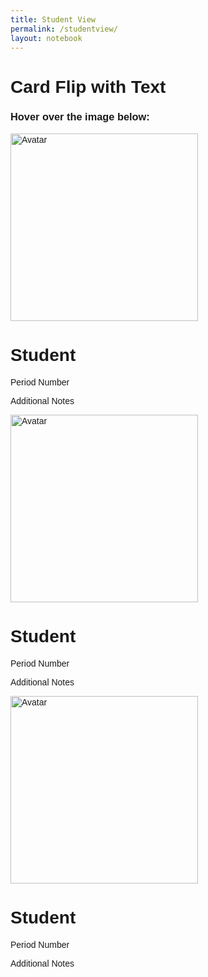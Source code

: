 ```yaml
---
title: Student View
permalink: /studentview/
layout: notebook
---
```


<html>
<head>
<meta name="viewport" content="width=device-width, initial-scale=1">
<style>
body {
  font-family: Arial, Helvetica, sans-serif;
}

.flip-card {
  background-color: transparent;
  width: 300px;
  height: 300px;
  perspective: 1000px;
}

.flip-card-inner {
  position: relative;
  width: 100%;
  height: 100%;
  text-align: center;
  transition: transform 0.6s;
  transform-style: preserve-3d;
  box-shadow: 0 4px 8px 0 rgba(0,0,0,0.2);
}

.flip-card:hover .flip-card-inner {
  transform: rotateY(180deg);
}

.flip-card-front, .flip-card-back {
  position: absolute;
  width: 100%;
  height: 100%;
  -webkit-backface-visibility: hidden;
  backface-visibility: hidden;
}

.flip-card-front {
  background-color: #bbb;
  color: black;
}

.flip-card-back {
  background-color: #2980b9;
  color: white;
  transform: rotateY(180deg);
}

* {
  box-sizing: border-box;
}

/* Create three equal columns that floats next to each other */
.column {
  float: left;
  width: 33.33%;
  padding: 10px;
  height: 300px; /* Should be removed. Only for demonstration */
}

/* Clear floats after the columns */
.row:after {
  content: "";
  display: table;
  clear: both;
}
</style>
</head>
<body>

<h1>Card Flip with Text</h1>
<h3>Hover over the image below:</h3>


<div class="row">
  <div class="column"><div class="flip-card">
  <div class="flip-card-inner">
    <div class="flip-card-front">
      <img src="https://previews.123rf.com/images/npaveln/npaveln1604/npaveln160400009/54954871-tomtit-bird-vector-illustration-titmouse-vector-illustration-of-tomtit-isolated-on-white-background-.jpg" alt="Avatar" style="width:300px;height:300px;">
    </div>
    <div class="flip-card-back">
      <h1>Student</h1> 
      <p>Period Number</p> 
      <p>Additional Notes</p>
    </div>
  </div>
</div></div>
  <div class="column"><div class="flip-card">
  <div class="flip-card-inner">
    <div class="flip-card-front">
      <img src="https://encrypted-tbn0.gstatic.com/images?q=tbn:ANd9GcQQc-7ApYAARXV-Bs_TE1gdZ2RiRdkj0xCdXQ&usqp=CAU" alt="Avatar" style="width:300px;height:300px;">
    </div>
    <div class="flip-card-back">
      <h1>Student</h1> 
      <p>Period Number</p> 
      <p>Additional Notes</p>
    </div>
  </div>
</div></div>
  <div class="column"><div class="flip-card">
  <div class="flip-card-inner">
    <div class="flip-card-front">
      <img src="https://png.pngtree.com/png-vector/20191206/ourmid/pngtree-a-red-little-bird-vector-or-color-illustration-png-image_2030892.jpg" alt="Avatar" style="width:300px;height:300px;">
    </div>
    <div class="flip-card-back">
      <h1>Student</h1> 
      <p>Period Number</p> 
      <p>Additional Notes</p>
    </div>
  </div>
</div></div>
</div>

</body>
</html>
